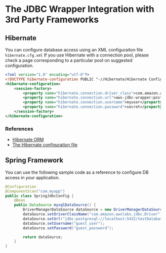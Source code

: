 # The JDBC Wrapper Integration with 3rd Party Frameworks

## Hibernate

You can configure database access using an XML configuraiton file `hibernate.cfg.xml`
If you use Hibernate with a connection pool, please check a page corresponding to a particular pool on suggested configuration.
```hibernate.cfg.xml
<?xml version="1.0" encoding="utf-8"?>
<!DOCTYPE hibernate-configuration PUBLIC "-//Hibernate/Hibernate Configuration DTD 3.0//EN" "http://hibernate.sourceforge.net/hibernate-configuration-3.0.dtd">
<hibernate-configuration>
    <session-factory>
        <property name="hibernate.connection.driver_class">com.amazon.awslabs.jdbc.Driver</property>
        <property name="hibernate.connection.url">aws-jdbc-wrapper:postgresql://localhost/mydatabase</property>
        <property name="hibernate.connection.username">myuser</property>
        <property name="hibernate.connection.password">secret</property>
    </session-factory>
</hibernate-configuration>
```

### References
- [Hibernate ORM](https://hibernate.org/orm/)
- [The Hibernate configuration file](https://docs.jboss.org/hibernate/orm/current/quickstart/html_single/#hibernate-gsg-tutorial-basic-config)

## Spring Framework

You can use the following sample code as a reference to configure DB access in your application.

```SpringJdbcConfig.java
@Configuration
@ComponentScan("com.myapp")
public class SpringJdbcConfig {
    @Bean
    public DataSource mysqlDataSource() {
        DriverManagerDataSource dataSource = new DriverManagerDataSource();
        dataSource.setDriverClassName("com.amazon.awslabs.jdbc.Driver");
        dataSource.setUrl("jdbc:postgresql://localhost:5432/testDatabase");
        dataSource.setUsername("guest_user");
        dataSource.setPassword("guest_password");

        return dataSource;
    }
}
```